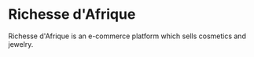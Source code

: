 # Richesse d'Afrique
Richesse d'Afrique is an e-commerce platform which sells cosmetics and jewelry.
